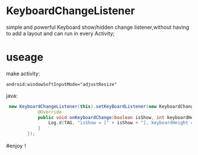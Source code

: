 # KeyboardChangeListener
simple and powerful Keyboard show/hidden change listener,without having to add a layout and can run in every Activity;  

# useage  
make activity:
``` xml
android:windowSoftInputMode="adjustResize"
```
java:
``` java
 new KeyboardChangeListener(this).setKeyBoardListener(new KeyboardChangeListener.KeyBoardListener() {
            @Override
            public void onKeyboardChange(boolean isShow, int keyboardHeight) {
                Log.d(TAG, "isShow = [" + isShow + "], keyboardHeight = [" + keyboardHeight + "]");
            }
        });
```
#enjoy！
